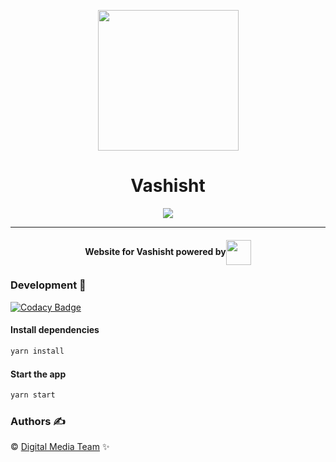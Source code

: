 <p align="center"><img src="public/favicon.ico" align="center" width="225"></p>
<h1 align="center">Vashisht</h1>
<p align="center">
<img src="https://circleci.com/gh/DMT-IIITDM/vashisht-2019/tree/master.svg?style=svg">
</p>
<hr>
<h4 align="center">Website for Vashisht powered by<img src="https://cdn2.iconfinder.com/data/icons/designer-skills/128/react-512.png" width="40" align="center"></h4>

### Development 🔧

[![Codacy Badge](https://api.codacy.com/project/badge/Grade/b00259746198444695b0260208d21740)](https://app.codacy.com/app/pranay414/vashisht-2019?utm_source=github.com&utm_medium=referral&utm_content=DMT-IIITDM/vashisht-2019&utm_campaign=Badge_Grade_Settings)

#### Install dependencies

```sh
yarn install
```

#### Start the app

```sh
yarn start
```

### Authors ✍️

©️ [Digital Media Team](https://github.com/DMT-IIITDM) ✨